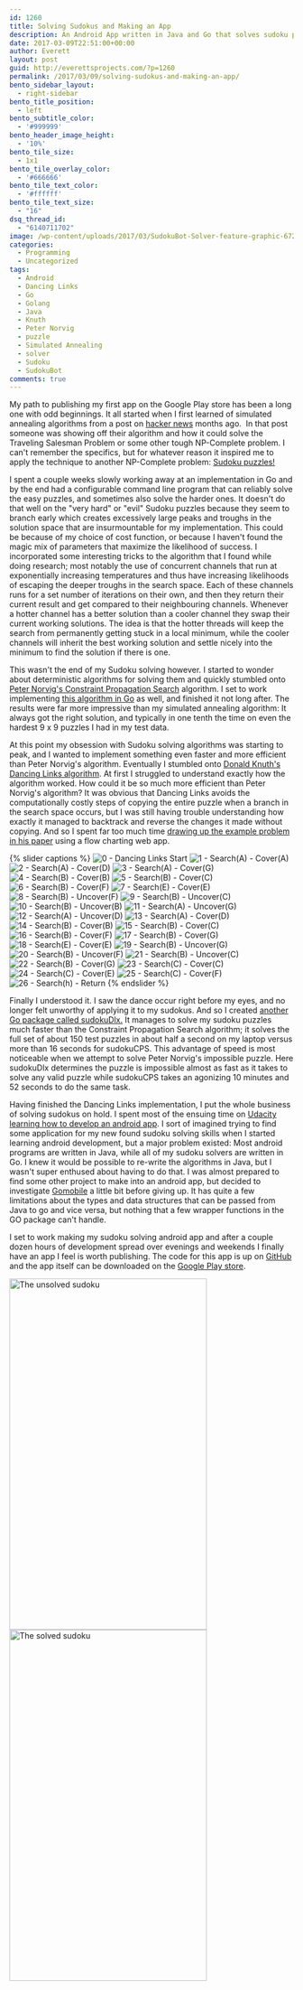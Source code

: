 ```yaml
---
id: 1260
title: Solving Sudokus and Making an App
description: An Android App written in Java and Go that solves sudoku puzzles using Donald Knuth's Dancing Links algorithm.
date: 2017-03-09T22:51:00+00:00
author: Everett
layout: post
guid: http://everettsprojects.com/?p=1260
permalink: /2017/03/09/solving-sudokus-and-making-an-app/
bento_sidebar_layout:
  - right-sidebar
bento_title_position:
  - left
bento_subtitle_color:
  - '#999999'
bento_header_image_height:
  - '10%'
bento_tile_size:
  - 1x1
bento_tile_overlay_color:
  - '#666666'
bento_tile_text_color:
  - '#ffffff'
bento_tile_text_size:
  - "16"
dsq_thread_id:
  - "6140711702"
image: /wp-content/uploads/2017/03/SudokuBot-Solver-feature-graphic-672x372.png
categories:
  - Programming
  - Uncategorized
tags:
  - Android
  - Dancing Links
  - Go
  - Golang
  - Java
  - Knuth
  - Peter Norvig
  - puzzle
  - Simulated Annealing
  - solver
  - Sudoku
  - SudokuBot
comments: true
---
```

My path to publishing my first app on the Google Play store has been a long one with odd beginnings. It all started when I first learned of simulated annealing algorithms from a post on [hacker news](https://news.ycombinator.com/) months ago.  In that post someone was showing off their algorithm and how it could solve the Traveling Salesman Problem or some other tough NP-Complete problem. I can't remember the specifics, but for whatever reason it inspired me to apply the technique to another NP-Complete problem: [Sudoku puzzles!](https://github.com/evjrob/sudokuAnnealing)

I spent a couple weeks slowly working away at an implementation in Go and by the end had a configurable command line program that can reliably solve the easy puzzles, and sometimes also solve the harder ones. It doesn't do that well on the "very hard" or "evil" Sudoku puzzles because they seem to branch early which creates excessively large peaks and troughs in the solution space that are insurmountable for my implementation. This could be because of my choice of cost function, or because I haven't found the magic mix of parameters that maximize the likelihood of success. I incorporated some interesting tricks to the algorithm that I found while doing research; most notably the use of concurrent channels that run at exponentially increasing temperatures and thus have increasing likelihoods of escaping the deeper troughs in the search space. Each of these channels runs for a set number of iterations on their own, and then they return their current result and get compared to their neighbouring channels. Whenever a hotter channel has a better solution than a cooler channel they swap their current working solutions. The idea is that the hotter threads will keep the search from permanently getting stuck in a local minimum, while the cooler channels will inherit the best working solution and settle nicely into the minimum to find the solution if there is one.

This wasn't the end of my Sudoku solving however. I started to wonder about deterministic algorithms for solving them and quickly stumbled onto [Peter Norvig's Constraint Propagation Search](http://norvig.com/sudoku.html) algorithm. I set to work implementing [this algorithm in Go](https://github.com/evjrob/sudokuCps) as well, and finished it not long after. The results were far more impressive than my simulated annealing algorithm: It always got the right solution, and typically in one tenth the time on even the hardest 9 x 9 puzzles I had in my test data.

At this point my obsession with Sudoku solving algorithms was starting to peak, and I wanted to implement something even faster and more efficient than Peter Norvig's algorithm. Eventually I stumbled onto [Donald Knuth's Dancing Links algorithm](https://arxiv.org/abs/cs/0011047). At first I struggled to understand exactly how the algorithm worked. How could it be so much more efficient than Peter Norvig's algorithm? It was obvious that Dancing Links avoids the computationally costly steps of copying the entire puzzle when a branch in the search space occurs, but I was still having trouble understanding how exactly it managed to backtrack and reverse the changes it made without copying. And so I spent far too much time [drawing up the example problem in his paper](https://github.com/evjrob/dancing-links-visualized) using a flow charting web app.

{% slider captions %}
  ![0 - Dancing Links Start](/wp-content/uploads/2017/03/0-Dancing-Links-Start.png)
  ![1 - Search(A) - Cover(A)](/wp-content/uploads/2017/03/1-SearchA-CoverA.png)
  ![2 - Search(A) - Cover(D)](/wp-content/uploads/2017/03/2-SearchA-CoverD.png)
  ![3 - Search(A) - Cover(G)](/wp-content/uploads/2017/03/3-SearchA-CoverG.png)
  ![4 - Search(B) - Cover(B)](/wp-content/uploads/2017/03/4-SearchB-CoverB.png)
  ![5 - Search(B) - Cover(C)](/wp-content/uploads/2017/03/5-SearchB-CoverC.png)
  ![6 - Search(B) - Cover(F)](/wp-content/uploads/2017/03/6-SearchB-CoverF.png)
  ![7 - Search(E) - Cover(E)](/wp-content/uploads/2017/03/7-SearchE-CoverE.png)
  ![8 - Search(B) - Uncover(F)](/wp-content/uploads/2017/03/8-SearchB-UncoverF.png)
  ![9 - Search(B) - Uncover(C)](/wp-content/uploads/2017/03/9-SearchB-UncoverC.png)
  ![10 - Search(B) - Uncover(B)](/wp-content/uploads/2017/03/10-SearchB-UncoverB.png)
  ![11 - Search(A) - Uncover(G)](/wp-content/uploads/2017/03/11-SearchA-UncoverG.png)
  ![12 - Search(A) - Uncover(D)](/wp-content/uploads/2017/03/12-SearchA-UncoverD.png)
  ![13 - Search(A) - Cover(D)](/wp-content/uploads/2017/03/13-SearchA-CoverD.png)
  ![14 - Search(B) - Cover(B)](/wp-content/uploads/2017/03/14-SearchB-CoverB.png)
  ![15 - Search(B) - Cover(C)](/wp-content/uploads/2017/03/15-SearchB-CoverC.png)
  ![16 - Search(B) - Cover(F)](/wp-content/uploads/2017/03/16-SearchB-CoverF.png)
  ![17 - Search(B) - Cover(G)](/wp-content/uploads/2017/03/17-SearchB-CoverG.png)
  ![18 - Search(E) - Cover(E)](/wp-content/uploads/2017/03/18-SearchE-CoverE.png)
  ![19 - Search(B) - Uncover(G)](/wp-content/uploads/2017/03/19-SearchB-UncoverG.png)
  ![20 - Search(B) - Uncover(F)](/wp-content/uploads/2017/03/20-SearchB-UncoverF.png)
  ![21 - Search(B) - Uncover(C)](/wp-content/uploads/2017/03/21-SearchB-UncoverC.png)
  ![22 - Search(B) - Cover(G)](/wp-content/uploads/2017/03/22-SearchB-CoverG.png)
  ![23 - Search(C) - Cover(C)](/wp-content/uploads/2017/03/23-SearchC-CoverC.png)
  ![24 - Search(C) - Cover(E)](/wp-content/uploads/2017/03/24-SearchC-CoverE.png)
  ![25 - Search(C) - Cover(F)](/wp-content/uploads/2017/03/25-SearchC-CoverF.png)
  ![26 - Search(h) - Return](/wp-content/uploads/2017/03/26-Searchh-Return.png)
{% endslider %}

Finally I understood it. I saw the dance occur right before my eyes, and no longer felt unworthy of applying it to my sudokus. And so I created [another Go package called sudokuDlx.](https://github.com/evjrob/sudokuDlx) It manages to solve my sudoku puzzles much faster than the Constraint Propagation Search algorithm; it solves the full set of about 150 test puzzles in about half a second on my laptop versus more than 16 seconds for sudokuCPS. This advantage of speed is most noticeable when we attempt to solve Peter Norvig's impossible puzzle. Here sudokuDlx determines the puzzle is impossible almost as fast as it takes to solve any valid puzzle while sudokuCPS takes an agonizing 10 minutes and 52 seconds to do the same task.

Having finished the Dancing Links implementation, I put the whole business of solving sudokus on hold. I spent most of the ensuing time on [Udacity learning how to develop an android app](https://www.udacity.com/course/new-android-fundamentals--ud851). I sort of imagined trying to find some application for my new found sudoku solving skills when I started learning android development, but a major problem existed: Most android programs are written in Java, while all of my sudoku solvers are written in Go. I knew it would be possible to re-write the algorithms in Java, but I wasn't super enthused about having to do that. I was almost prepared to find some other project to make into an android app, but decided to investigate [Gomobile](https://godoc.org/golang.org/x/mobile/cmd/gomobile) a little bit before giving up. It has quite a few limitations about the types and data structures that can be passed from Java to go and vice versa, but nothing that a few wrapper functions in the GO package can't handle.

I set to work making my sudoku solving android app and after a couple dozen hours of development spread over evenings and weekends I finally have an app I feel is worth publishing. The code for this app is up on [GitHub](https://github.com/evjrob/SudokuBotSolver) and the app itself can be downloaded on the [Google Play store](https://play.google.com/store/apps/details?id=com.everettsprojects.sudokubotsolver&hl=en).

<div text-align="center">
  <img width="350" height="622" src="/wp-content/uploads/2017/03/Screenshot_20170308-204149-576x1024.png" alt="The unsolved sudoku"/>

  <img width="350" height="622" src="/wp-content/uploads/2017/03/Screenshot_20170308-204203-576x1024.png" alt="The solved sudoku" />
</div>
